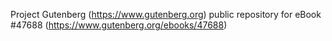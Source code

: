 Project Gutenberg (https://www.gutenberg.org) public repository for eBook #47688 (https://www.gutenberg.org/ebooks/47688)
